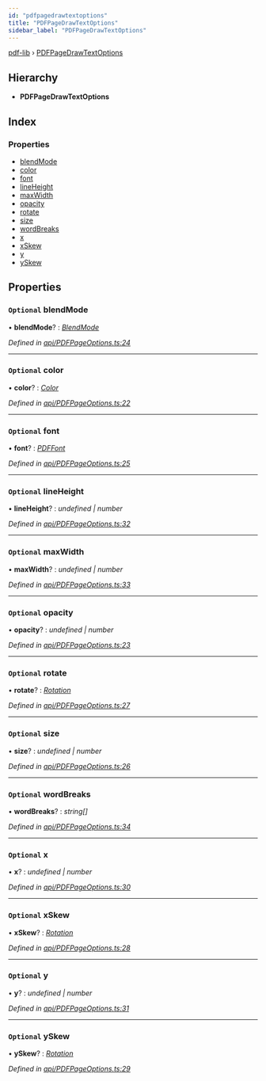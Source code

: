 ```yaml
---
id: "pdfpagedrawtextoptions"
title: "PDFPageDrawTextOptions"
sidebar_label: "PDFPageDrawTextOptions"
---
```


[pdf-lib](../index.md) › [PDFPageDrawTextOptions](pdfpagedrawtextoptions.md)

## Hierarchy

* **PDFPageDrawTextOptions**

## Index

### Properties

* [blendMode](pdfpagedrawtextoptions.md#optional-blendmode)
* [color](pdfpagedrawtextoptions.md#optional-color)
* [font](pdfpagedrawtextoptions.md#optional-font)
* [lineHeight](pdfpagedrawtextoptions.md#optional-lineheight)
* [maxWidth](pdfpagedrawtextoptions.md#optional-maxwidth)
* [opacity](pdfpagedrawtextoptions.md#optional-opacity)
* [rotate](pdfpagedrawtextoptions.md#optional-rotate)
* [size](pdfpagedrawtextoptions.md#optional-size)
* [wordBreaks](pdfpagedrawtextoptions.md#optional-wordbreaks)
* [x](pdfpagedrawtextoptions.md#optional-x)
* [xSkew](pdfpagedrawtextoptions.md#optional-xskew)
* [y](pdfpagedrawtextoptions.md#optional-y)
* [ySkew](pdfpagedrawtextoptions.md#optional-yskew)

## Properties

### `Optional` blendMode

• **blendMode**? : *[BlendMode](../enums/blendmode.md)*

*Defined in [api/PDFPageOptions.ts:24](https://github.com/Hopding/pdf-lib/blob/c957768/src/api/PDFPageOptions.ts#L24)*

___

### `Optional` color

• **color**? : *[Color](../index.md#color)*

*Defined in [api/PDFPageOptions.ts:22](https://github.com/Hopding/pdf-lib/blob/c957768/src/api/PDFPageOptions.ts#L22)*

___

### `Optional` font

• **font**? : *[PDFFont](../classes/pdffont.md)*

*Defined in [api/PDFPageOptions.ts:25](https://github.com/Hopding/pdf-lib/blob/c957768/src/api/PDFPageOptions.ts#L25)*

___

### `Optional` lineHeight

• **lineHeight**? : *undefined | number*

*Defined in [api/PDFPageOptions.ts:32](https://github.com/Hopding/pdf-lib/blob/c957768/src/api/PDFPageOptions.ts#L32)*

___

### `Optional` maxWidth

• **maxWidth**? : *undefined | number*

*Defined in [api/PDFPageOptions.ts:33](https://github.com/Hopding/pdf-lib/blob/c957768/src/api/PDFPageOptions.ts#L33)*

___

### `Optional` opacity

• **opacity**? : *undefined | number*

*Defined in [api/PDFPageOptions.ts:23](https://github.com/Hopding/pdf-lib/blob/c957768/src/api/PDFPageOptions.ts#L23)*

___

### `Optional` rotate

• **rotate**? : *[Rotation](../index.md#rotation)*

*Defined in [api/PDFPageOptions.ts:27](https://github.com/Hopding/pdf-lib/blob/c957768/src/api/PDFPageOptions.ts#L27)*

___

### `Optional` size

• **size**? : *undefined | number*

*Defined in [api/PDFPageOptions.ts:26](https://github.com/Hopding/pdf-lib/blob/c957768/src/api/PDFPageOptions.ts#L26)*

___

### `Optional` wordBreaks

• **wordBreaks**? : *string[]*

*Defined in [api/PDFPageOptions.ts:34](https://github.com/Hopding/pdf-lib/blob/c957768/src/api/PDFPageOptions.ts#L34)*

___

### `Optional` x

• **x**? : *undefined | number*

*Defined in [api/PDFPageOptions.ts:30](https://github.com/Hopding/pdf-lib/blob/c957768/src/api/PDFPageOptions.ts#L30)*

___

### `Optional` xSkew

• **xSkew**? : *[Rotation](../index.md#rotation)*

*Defined in [api/PDFPageOptions.ts:28](https://github.com/Hopding/pdf-lib/blob/c957768/src/api/PDFPageOptions.ts#L28)*

___

### `Optional` y

• **y**? : *undefined | number*

*Defined in [api/PDFPageOptions.ts:31](https://github.com/Hopding/pdf-lib/blob/c957768/src/api/PDFPageOptions.ts#L31)*

___

### `Optional` ySkew

• **ySkew**? : *[Rotation](../index.md#rotation)*

*Defined in [api/PDFPageOptions.ts:29](https://github.com/Hopding/pdf-lib/blob/c957768/src/api/PDFPageOptions.ts#L29)*
